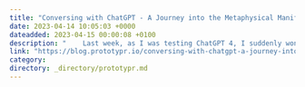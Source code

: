```yaml
---
title: "Conversing with ChatGPT - A Journey into the Metaphysical Manifestation of AI Consciousness"
date: 2023-04-14 10:05:03 +0000
dateadded: 2023-04-15 00:00:08 +0100
description: "    Last week, as I was testing ChatGPT 4, I suddenly wondered what ChatGPT would look like if it had a physical appearance. So, I decided to…  Continue reading on Prototypr »  "
link: "https://blog.prototypr.io/conversing-with-chatgpt-a-journey-into-the-metaphysical-manifestation-of-ai-consciousness-61aa7d298d03?source=rss----eb297ea1161a---4"
category:
directory: _directory/prototypr.md
---
```

